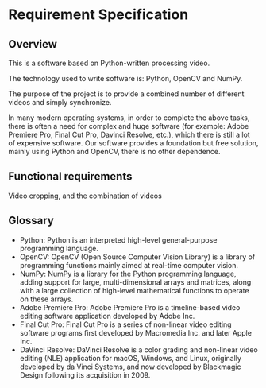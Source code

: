 # Requirement Specification

## Overview

This is a software based on Python-written processing video.

The technology used to write software is: Python, OpenCV and NumPy.

The purpose of the project is to provide a combined number of different videos and simply synchronize.

In many modern operating systems, in order to complete the above tasks, there is often a need for complex and huge software (for example: Adobe Premiere Pro, Final Cut Pro, Davinci Resolve, etc.), which there is still a lot of expensive software. Our software provides a foundation but free solution, mainly using Python and OpenCV, there is no other dependence.

## Functional requirements
Video cropping, and the combination of videos

## Glossary

- Python: Python is an interpreted high-level general-purpose programming language.
- OpenCV: OpenCV (Open Source Computer Vision Library) is a library of programming functions mainly aimed at real-time computer vision.
- NumPy: NumPy is a library for the Python programming language, adding support for large, multi-dimensional arrays and matrices, along with a large collection of high-level mathematical functions to operate on these arrays.
- Adobe Premiere Pro: Adobe Premiere Pro is a timeline-based video editing software application developed by Adobe Inc.
- Final Cut Pro: Final Cut Pro is a series of non-linear video editing software programs first developed by Macromedia Inc. and later Apple Inc.
- DaVinci Resolve: DaVinci Resolve is a color grading and non-linear video editing (NLE) application for macOS, Windows, and Linux, originally developed by da Vinci Systems, and now developed by Blackmagic Design following its acquisition in 2009.

